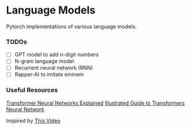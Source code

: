 # Language Models
Pytorch implementations of various language models.

### TODOs
- [ ] GPT model to add n-digit numbers
- [ ] N-gram language model
- [ ] Recurrent neural network (RNN)
- [ ] Rapper-AI to imitate eminem

### Useful Resources
[Transformer Neural Networks Explained](https://www.youtube.com/watch?v=zxQyTK8quyY)
[Illustrated Guide to Transformers Neural Network](https://youtu.be/4Bdc55j80l8?si=TjKIcphjFMBnDtVH)

Inspired by [This Video](https://youtu.be/kCc8FmEb1nY?si=BdO4jRMAGfj6ulxV)

